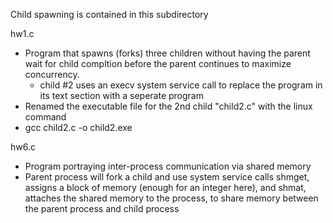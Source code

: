 Child spawning is contained in this subdirectory 

hw1.c
  - Program that spawns (forks) three children without having the parent wait for child compltion before the parent continues to maximize concurrency.
      -  child #2 uses an execv system service call to replace the program in its text section with a seperate program
  - Renamed the executable file for the 2nd child "child2.c" with the linux command
  - gcc child2.c -o child2.exe

hw6.c 
  - Program portraying inter-process communication via shared memory
  - Parent process will fork a child and use system service calls shmget, assigns a block of memory (enough for an integer here), and shmat, attaches the shared memory to the process, to share memory between the parent process and child process
